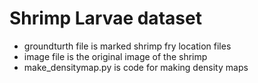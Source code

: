 # Shrimp Larvae dataset
* groundturth file is marked shrimp fry location files
* image file is the original image of the shrimp
* make_densitymap.py is code for making density maps
